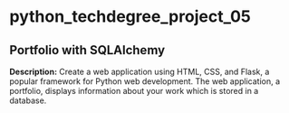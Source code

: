 # python_techdegree_project_05
## Portfolio with SQLAlchemy
**Description:** Create a web application using HTML, CSS, and Flask, a popular framework for Python web development. 
The web application, a portfolio, displays information about your work which is stored in a database. 
